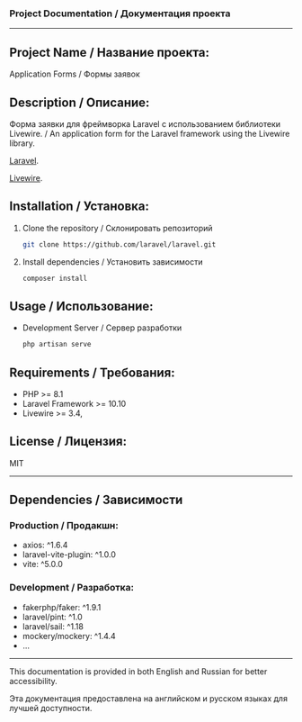 ### Project Documentation / Документация проекта

---

## Project Name / Название проекта:
Application Forms / Формы заявок

## Description / Описание:
Форма заявки для фреймворка Laravel с использованием библиотеки Livewire. 
/ An application form for the Laravel framework using the Livewire library.

[Laravel](https://laravel.com/docs).

[Livewire](https://livewire.laravel.com/docs/quickstart).

## Installation / Установка:
1. Clone the repository / Склонировать репозиторий
   ```bash
   git clone https://github.com/laravel/laravel.git
    ```
2. Install dependencies / Установить зависимости
    ```bash
    composer install
    ```

## Usage / Использование:
- Development Server / Сервер разработки
    ```bash
    php artisan serve
    ```

## Requirements / Требования:
- PHP >= 8.1
- Laravel Framework >= 10.10
- Livewire >= 3.4,

## License / Лицензия:
MIT

---

## Dependencies / Зависимости

### Production / Продакшн:
- axios: ^1.6.4
- laravel-vite-plugin: ^1.0.0
- vite: ^5.0.0

### Development / Разработка:
- fakerphp/faker: ^1.9.1
- laravel/pint: ^1.0
- laravel/sail: ^1.18
- mockery/mockery: ^1.4.4
- ...

---

This documentation is provided in both English and Russian for better accessibility.

Эта документация предоставлена на английском и русском языках для лучшей доступности.
